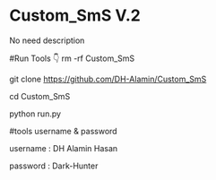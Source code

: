 # Custom_SmS V.2
No need description

#Run Tools 👇
rm -rf Custom_SmS

git clone https://github.com/DH-Alamin/Custom_SmS

cd Custom_SmS

python run.py


#tools username & password 

username : DH Alamin Hasan

password : Dark-Hunter
